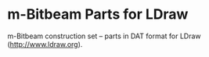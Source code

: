# m-Bitbeam Parts for LDraw

m-Bitbeam construction set – parts in DAT format for LDraw (http://www.ldraw.org). 
